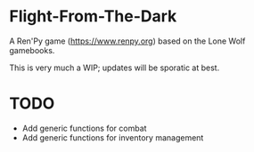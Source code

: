 # Flight-From-The-Dark

A Ren'Py game (https://www.renpy.org) based on the Lone Wolf gamebooks. 

This is very much a WIP; updates will be sporatic at best. 

# TODO 

- Add generic functions for combat
- Add generic functions for inventory management